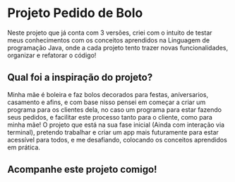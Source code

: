 # Projeto Pedido de Bolo
Neste projeto que já conta com 3 versões, criei com o intuito de testar meus conhecimentos com os conceitos aprendidos na Linguagem de programação Java, onde a cada projeto tento trazer novas funcionalidades, organizar e refatorar o código!

## Qual foi a inspiração do projeto?
 Minha mãe é boleira e faz bolos decorados para festas, aníversarios, casamento e afins, e com base nisso pensei em começar a criar um programa para os clientes dela, no caso um programa para estar fazendo seus pedidos, e facilitar este processo tanto para o cliente, como para minha mãe! O projeto que está na sua fase inicial (Ainda com interação via terminal), pretendo trabalhar e criar um app mais futuramente para estar acessível para todos, e me desafiando, colocando os conceitos aprendidos em prática.

## Acompanhe este projeto comigo!
